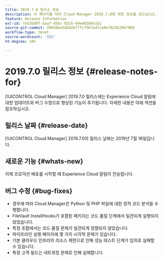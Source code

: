 ```yaml
---
title: 2019.7.0 릴리스 정보
description: 이 페이지를 따라 Cloud Manager 2019.7.0에 대한 정보를 얻으십시오.
feature: Release Information
exl-id: 7e53bd97-5aa7-45bc-83c6-49e40266e1b1
source-git-commit: 200366e5db92b7ffc79b7a47ce8e7825b29b7969
workflow-type: tm+mt
source-wordcount: '152'
ht-degree: 10%

---
```


# 2019.7.0 릴리스 정보 {#release-notes-for}

[!UICONTROL Cloud Manager] 2019.7.0 릴리스에는 Experience Cloud 알림에 대한 업데이트와 버그 수정으로 향상된 기능이 추가됩니다. 자세한 내용은 아래 섹션을 참조하십시오.

## 릴리스 날짜 {#release-date}

[!UICONTROL Cloud Manager] 2019.7.0의 릴리스 날짜는 2019년 7월 18일입니다.

## 새로운 기능 {#whats-new}

이제 프로덕션 배포를 시작할 때 Experience Cloud 알림이 전송됩니다.

## 버그 수정 {#bug-fixes}

* 경우에 따라 Cloud Manager은 Python 및 PHP 파일에 대한 정적 코드 분석을 수행합니다.
* FileVault InstallHooks가 포함된 패키지는 코드 품질 단계에서 일관되게 실행되지 않았습니다.
* 특정 조합에서는 코드 품질 문제가 일관되게 정렬되지 않았습니다.
* 파이프라인 실행 페이지에 몇 가지 시각적 문제가 있습니다.
* 기본 클라우드 인프라의 리소스 제한으로 인해 성능 테스트 단계가 임의로 실패할 수 있습니다.
* 특정 고객 빌드는 네트워킹 문제로 인해 실패합니다.
